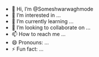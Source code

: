 - 👋 Hi, I’m @Someshwarwaghmode
- 👀 I’m interested in ...
- 🌱 I’m currently learning ...
- 💞️ I’m looking to collaborate on ...
- 📫 How to reach me ...
- 😄 Pronouns: ...
- ⚡ Fun fact: ...

<!---
Someshwarwaghmode/Someshwarwaghmode is a ✨ special ✨ repository because its `README.md` (this file) appears on your GitHub profile.
You can click the Preview link to take a look at your changes.
--->
